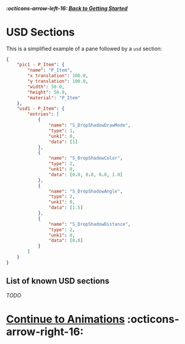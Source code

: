 ##### :octicons-arrow-left-16: [Back to Getting Started](index.md)

# USD Sections

This is a simplified example of a pane followed by a `usd` section:

```json
{
	"pic1 - P_Item": {
		"name": "P_Item",
		"x translation": 100.0,
		"y translation": 100.0,
		"width": 50.0,
		"height": 50.0,
		"material": "P_Item"
	},
	"usd1 - P_Item": {
		"entries": [
			{
				"name": "S_DropShadowDrawMode",
				"type": 1,
				"unk1": 0,
				"data": [1]
			},
			{
				"name": "S_DropShadowColor",
				"type": 2,
				"unk1": 0,
				"data": [0.0, 0.0, 0.0, 1.0]
			},
			{
				"name": "S_DropShadowAngle",
				"type": 2,
				"unk1": 0,
				"data": [1.5]
			},
			{
				"name": "S_DropShadowDistance",
				"type": 2,
				"unk1": 0,
				"data": [0.0]
			}
		]
	}
}
```

## List of known USD sections

_TODO_

# [Continue to Animations](../diffing.md) :octicons-arrow-right-16:
